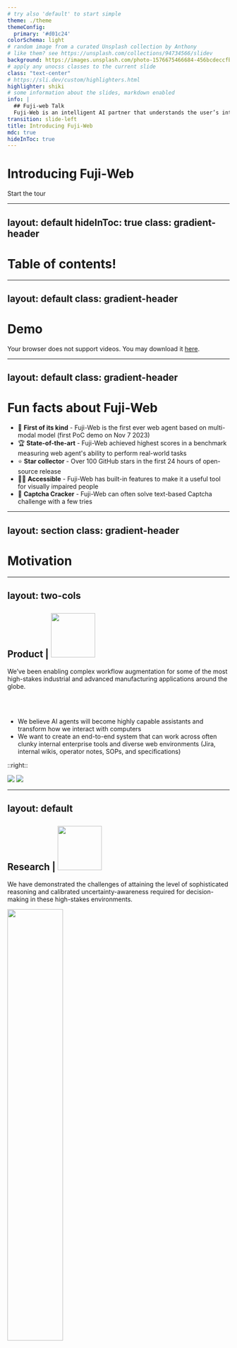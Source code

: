 ```yaml
---
# try also 'default' to start simple
theme: ./theme
themeConfig:
  primary: '#d01c24'
colorSchema: light
# random image from a curated Unsplash collection by Anthony
# like them? see https://unsplash.com/collections/94734566/slidev
background: https://images.unsplash.com/photo-1576675466684-456bcdeccfbf?q=80&w=3540&auto=format&fit=crop&ixlib=rb-4.0.3&ixid=M3wxMjA3fDB8MHxwaG90by1wYWdlfHx8fGVufDB8fHx8fA%3D%3D
# apply any unocss classes to the current slide
class: "text-center"
# https://sli.dev/custom/highlighters.html
highlighter: shiki
# some information about the slides, markdown enabled
info: |
  ## Fuji-web Talk
  Fuji-Web is an intelligent AI partner that understands the user’s intent, navigates websites autonomously, and executes tasks on the user’s behalf while explaining each action step.
transition: slide-left
title: Introducing Fuji-Web
mdc: true
hideInToc: true
---
```


<h1 class="title-white">Introducing Fuji-Web</h1>

<div class="pt-12">
  <span @click="$slidev.nav.next" class="px-2 py-1 rounded cursor-pointer" hover="bg-white bg-opacity-10">
    Start the tour <carbon:arrow-right class="inline"/>
  </span>
</div>

<div class="abs-br m-6 flex gap-1">
  <a href="https://blog.normalcomputing.ai/posts/2024-05-22-introducing-fuji-web/fuji-web.html" target="_blank" alt="Blog Post" title="View blog post"
    class="text-xl slidev-icon-btn opacity-50 !border-none !hover:text-white">
    <carbon-blog />
  </a>
  <a href="https://github.com/normal-computing/fuji-web" target="_blank" alt="GitHub" title="Open in GitHub"
    class="text-xl slidev-icon-btn opacity-50 !border-none !hover:text-white">
    <carbon-logo-github />
  </a>
</div>

<!--
Good luck with your presentation! You can do this! 🚀
-->

---
layout: default
hideInToc: true
class: gradient-header
---

# Table of contents!

<Toc maxDepth="1"></Toc>

<!--
We will talk about these topics today.
-->


---
layout: default
class: gradient-header
---

# Demo

<SlidevVideo v-click controls style="width: 80%">
  <source src="https://storage.googleapis.com/normal-blog-artifacts/fuji-web/FujiWebFinal.mp4" type="video/mp4" />
  <p>
    Your browser does not support videos. You may download it
    <a href="https://storage.googleapis.com/normal-blog-artifacts/fuji-web/FujiWebFinal.mp4">here</a>.
  </p>
</SlidevVideo>

---
layout: default
class: gradient-header
---

# Fun facts about Fuji-Web

- 🥇 **First of its kind** - Fuji-Web is the first ever web agent based on multi-modal model (first PoC demo on Nov 7 2023)
- 🏆 **State-of-the-art** - Fuji-Web achieved highest scores in a benchmark measuring web agent's ability to perform real-world tasks
- ⭐ **Star collector** - Over 100 GitHub stars in the first 24 hours of open-source release
- 👨‍🦯 **Accessible** - Fuji-Web has built-in features to make it a useful tool for visually impaired people
- 🔑 **Captcha Cracker** - Fuji-Web can often solve text-based Captcha challenge with a few tries


---
layout: section
class: gradient-header
---

# Motivation

---
layout: two-cols
---

<h2 class="normal-title-solid">Product | <img src="/normal-logo.png" width="100px" style="display: inline-block; margin-top: -2px" /></h2>

We’ve been enabling complex workflow augmentation for some of the most high-stakes industrial and advanced manufacturing applications around the globe.

<br>
<br>

- We believe AI agents will become highly capable assistants and transform how we interact with computers 
- We want to create an end-to-end system that can work across often clunky internal enterprise tools and diverse web environments (Jira, internal wikis, operator notes, SOPs, and specifications)

::right::

<img src="/product-1.jpg" class="ml-2" />
<img src="/product-2.jpg" class="mt-1 ml-2" />

---
layout: default
---

<h2 class="normal-title-solid">Research | <img src="/normal-logo.png" width="100px" style="display: inline-block; margin-top: -2px" /></h2>

We have demonstrated the challenges of attaining the level of sophisticated reasoning and calibrated uncertainty-awareness required for decision-making in these high-stakes environments.

<img src="https://storage.googleapis.com/posteriors/docs_landing.png" width="50%" style="mix-blend-mode: multiply;" />

<br>
<br>

- We want our AI to be able to act after it _reasons_
- We want to understand the challenges in building AI systems working in complex environments


---
layout: section
hideInToc: true
---

# Chanllenges, Solutions & Learnings

---

## The architecture of Fuji-Web

<img src="/tech-design.png" />

---

# Challenge 1: Building Chrome Extension 

<div v-click>
We'll skip this part for now 😢
</div>

<v-click>

But why not use browser automation software (Puppeteer, Playwright, Selenium)?

- Chrome extension is easier for users to install
- Automation softwares are treated as bots by websites
- Users can use their own Chrome profiles: exsiting sessions, cookies, etc.
- Users can use it anywhere anytime


</v-click>


---
hideInToc: true
---

# Challenge 2: How to... make it work?

- Prompt engineering?
- Agent Framework?
- Fine tuning?
- <del>Train our own model?</del>

---

## Two main approaches

<div v-click.hide>
  <img src="/optimize-llm-openai-talk.jpg" width="80%" />
</div>
<div v-after>
  <img src="/optimize-llm-openai-talk-2.jpg" width="80%" />
</div>

Source: [A Survey of Techniques for Maximizing LLM Performance](https://www.youtube.com/watch?v=ahnGLM-RC1Y&t=254s) -- OpenAI

<style>
  .slidev-vclick-hidden {
    display: none;
  }
</style>

---

# Challenge 2: Help LLM understand the web page (Context optimization)

- GPT-4V can understand a screenshot of a web page & read its content
- But it cannot tell us which part of the web page to interact with
  - It can give us the coordinates, but they are often incorrect (hallucination)
  - It can give us the text on the web page, but it is not enough to identify the exact element


---
layout: default
---

## Focus on the actions

- Basic actions/tools: click, type, scroll, etc.
- How to segment the web page to find interactive elements? 
- How to annotate the segments?

---
layout: default
---

### Segmentation based on HTML semantics

Use HTML semantics and WAI-ARIA roles to identify these interactive components accurately

| Website      | Elements found with interactive HTML tags | Elements found with interactive HTML tags + WAI-ARIA roles |
|--------------|--------------------------------------------|------------------------------------------------------------|
| amazon.com   | 534                                        | 547                                                        |
| twitter.com  | 56                                         | 121                                                        |
| github.com   | 1364                                       | 1446                                                       |
-----

### Getting information for icon-only buttons

- Use the `aria-label` attribute
- Use `<label>` elements, `name` and `placeholder` attributes of input elements

---
layout: default
---

### Overlay style annotation (Set-of-Mark)

- Overlay style annotation is more intuitive
- However, it can cover the content

---
layout: default
---

### Tooltip style annotation

- Less intrusive, but can cause confusion
- Can still block the content

---
layout: default
---

### UFO-inspired style annotation

- [UFO(**U**I-**Fo**cused agent for Windows)](https://arxiv.org/pdf/2402.07939) is a paper published by Microsoft Research in Feb 2024

<img src="/ufo-input.jpg" width="80%" class="mt-2" />

---

### Example of image annotation

<img src="/annotation-example.png" width="95%" />

---

### Example of control information in text context

```
label = 4
name = Home
tagName = A
role = link
===
label = 5
name = Search and explore
tagName = A
role = link
===
label = 6
name = Notifications (1 unread notification)
tagName = A
role = link
```

---

### Keeps irrelevant elements off the list

Context optimization is:

- What the model needs to know
- What the model **does not** need to know

<img src="https://storage.googleapis.com/normal-blog-artifacts/fuji-web/x-side-by-side.jpg" width="80%" />

_(Left: without “top-layer element only” filter. Right: with “top-layer element only” filter)_


---

# Challenge 3: Build an agent (LLM optimization)

- Agent Framework ([LLM agent introductions](https://www.promptingguide.ai/research/llm-agents))
- Guide the model to generate the desired output (not [outlines](https://github.com/outlines-dev/outlines))

---

## Fuji-Web's Agent logic

- We use a customized ReAct agent in Fuji-Web
- ReAct is a simple framework based on a loop of observation, reasoning, and action
- It naturally fits how we interact with the web: observe the web page, reason about the context, and take actions

<v-click>
<br>

- Why no planning?
  - Without further training or context, planning can be hard
  - The Intenet is a rather unpredictable place
  - There is no easy way to restore a previous state
  - We might want to use a different strategy (outside of Fuji) for more complex workflows

</v-click>

---

## Fuji-Web's JSON mode

- One-shot response example
- Prefilling responses for JSON format ([Anthropic's introduction](https://docs.anthropic.com/en/docs/prefill-claudes-response))
  - It works well with **any** LLM model... and can outperform the model provider's own JSON mode??!
  - Can be used to further guide the model to generate the desired output with particular structure


---

### Prefilling Example: JSON mode

````md magic-move
```typescript{all|6-11,19-21}
// ...
messages.push({
  role: "user",
  content,
});
if (params.jsonMode) {
  messages.push({
    role: "assistant",
    content: "{",
  });
}
const completion = await openai.chat.completions.create({
  model: model,
  messages,
  max_tokens: 1000,
  temperature: 0,
});
let rawResponse = completion.choices[0].message?.content?.trim() ?? "";
if (params.jsonMode && !rawResponse.startsWith("{")) {
  rawResponse = "{" + rawResponse;
}
// ...
```
```typescript{1,7-12,20-23}
const prefillText = "{\n  \"thought\": \""; // expected ReAct response in JSON
// ...
messages.push({
  role: "user",
  content,
});
if (params.usePrefill) {
  messages.push({
    role: "assistant",
    content: prefillText,
  });
}
const completion = await openai.chat.completions.create({
  model: model,
  messages,
  max_tokens: 1000,
  temperature: 0,
});
let rawResponse = completion.choices[0].message?.content?.trim() ?? "";
if (params.usePrefill && !rawResponse.startsWith(prefillText)) {
  rawResponse = prefillText + rawResponse;
}
// ...
```
````

--- 

# Challenge 4: Maintain code quality

- Agent development can be hard and slow since we don't have a (good) existing framework
- We need to maintain code quality and ensure the system is robust

---

## A type-safe, robust system to provide agent tools

### Schema definition

```typescript
// define tools
// matches a JSON like this: {name: "setValue", args: {label: "17", value: "Joe Smith"}}
export const setValueSchema = z.object({
  name: z.literal("setValue"),
  description: z
    .literal(
      "Focus on and set the value of an input element with the label on the annotation.",
    )
    .optional(),
  args: z.object({
    label: z.string(),
    value: z.string(),
  }),
});
// ...

// define the union
export const toolSchemaUnion = z.discriminatedUnion("name", [
  clickSchema,
  setValueSchema,
  // ...
]);
export type ToolOperation = z.infer<typeof toolSchemaUnion>;
```

---

### Parse the JSON response to ensure correct format

You can parse the JSON response from the model:

```typescript
try {
  operation = toolSchemaUnion.parse(response.action);
} catch (err) {
  const validationError = fromError(err);
  // user friendly error message
  throw new Error(validationError.toString());
}
```

Then you can:

```typescript
switch (operation.name) {
  case "scroll":
    await scroll(domActions, action.args.value);
  case "click": {
    const success = await click(domActions, action.args.label);
    if (!success) {
      console.error(
        "Unable to find element with label: ",
        action.args.label,
      );
    }
    break;
  }
  // ...
  default:
    console.error("Invalid action name", action);
}
```

---

### Tool descriptions extract from schema to use in context

```
Name: click
Description: Click on an element with the label on the annotation.
Arguments:
  - label (string)

Name: setValue
Description: Focus on and set the value of an input element with the label on the annotation.
Arguments:
  - label (string)
  - value (string)
```

---

## Benchmarks

We compared Fuji-Web’s ability to successfully complete real-world tasks to [WebVoyager](https://arxiv.org/abs/2401.13919) using their proposed benchmarks. As of today, we have finished running and evaluating the tasks on 7 websites, and observe compelling quality and performance. Results are shown in the following table:


<table class="table table-bordered">
  <tr>
   <th>
   </th>
   <th>Allrecipes
   </th>
   <th>ArXiv
   </th>
   <th>Apple
   </th>
   <th>Google Search
   </th>
   <th>BBC News
   </th>
   <th>GitHub
   </th>
   <th>Cambridge Dictionary
   </th>
  </tr>
  <tr>
   <th>GPT-4 (All Tools)
   </th>
   <td>11.1% 
   </td>
   <td>17.1% 
   </td>
   <td>44.2%
   </td>
   <td>60.5%
   </td>
   <td>9.5%
   </td>
   <td>48.8%
   </td>
   <td>25.6%
   </td>
  </tr>
  <tr>
   <th>WebVoyager
   </th>
   <td>53.3% 
   </td>
   <td>51.2%
   </td>
   <td><strong>65.1%</strong>
   </td>
   <td>76.7%
   </td>
   <td>61.9%
   </td>
   <td>63.4%
   </td>
   <td>65.1%
   </td>
  </tr>
  <tr>
   <th>Fuji-Web
   </th>
   <td><strong>64.4%</strong>
   </td>
   <td><strong>65.1%</strong>
   </td>
   <td>60.4%
   </td>
   <td><strong>81.4%</strong>
   </td>
   <td><strong>76.2%</strong>
   </td>
   <td><strong>73.2%</strong>
   </td>
   <td><strong>86.0%</strong>
   </td>
  </tr>
</table>



---

# Roadmap

- Expose API for easy integration with browser automation frameworks (e.g. Puppeteer, Playwright, Selenium)
- Add support for more complex & cross-tab workflows
- Add support for more browsing behaviors (select from dropdown, extract content from entire page etc.)
- Add support for saving workflows
- Add support for sharing workflows & instructions with others
- Create wikipedia-like knowledge base where users can work together to create knowledge that can improve the Fuji-Web's performance

---
layout: center
class: text-center
---

# Questions?